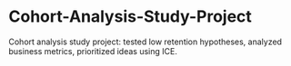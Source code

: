 # Cohort-Analysis-Study-Project
Cohort analysis study project: tested low retention hypotheses, analyzed business metrics, prioritized ideas using ICE.
